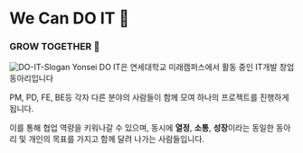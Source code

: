 # We Can DO IT 🌟
### GROW TOGETHER 🤝

![DO-IT-Slogan](https://github.com/YonseiDOIT/.github/assets/67165016/7db6bc75-df2a-41f7-a48b-d5a75c934f5f)
Yonsei DO IT은 연세대학교 미래캠퍼스에서 활동 중인 IT개발 창업동아리입니다

PM, PD, FE, BE등 각자 다른 분야의 사람들이 함께 모여 하나의 프로젝트를 진행하게 됩니다.

이를 통해 협업 역량을 키워나갈 수 있으며, 동시에 **열정**, **소통**, **성장**이라는 동일한 동아리 및 개인의 목표를 가지고 함께 달려 나가는 사람들입니다.
